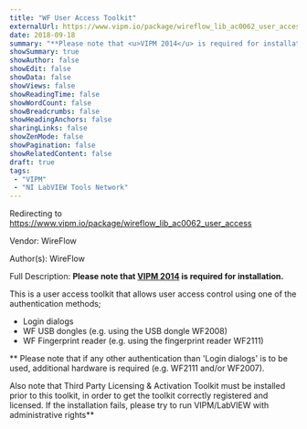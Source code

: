 ```yaml
---
title: "WF User Access Toolkit"
externalUrl: https://www.vipm.io/package/wireflow_lib_ac0062_user_access
date: 2018-09-18
summary: "**Please note that <u>VIPM 2014</u> is required for installation."
showSummary: true
showAuthor: false
showEdit: false
showData: false
showViews: false
showReadingTime: false
showWordCount: false
showBreadcrumbs: false
showHeadingAnchors: false
sharingLinks: false
showZenMode: false
showPagination: false
showRelatedContent: false
draft: true
tags:
 - "VIPM"
 - "NI LabVIEW Tools Network"
---
```


Redirecting to https://www.vipm.io/package/wireflow_lib_ac0062_user_access

Vendor: WireFlow

Author(s): WireFlow
 
Full Description:
**Please note that <u>VIPM 2014</u> is required for installation.** 

This is a user access toolkit that allows user access control using one of the authentication methods;
* Login dialogs
* WF USB dongles (e.g. using the USB dongle WF2008)
* WF Fingerprint reader (e.g. using the fingerprint reader WF2111)

** Please note that if any other authentication than 'Login dialogs' is to be used, additional hardware is required (e.g. WF2111 and/or WF2007).

Also note that Third Party Licensing & Activation Toolkit must be installed prior to this toolkit, in order to get the toolkit correctly registered and licensed.
If the installation fails, please try to run VIPM/LabVIEW with administrative rights**